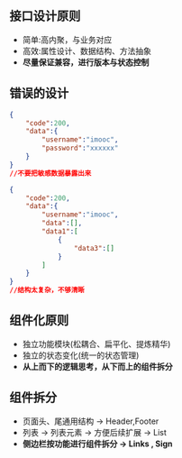 ## 接口设计原则
* 简单:高内聚，与业务对应
* 高效:属性设计、数据结构、方法抽象
* **尽量保证兼容，进行版本与状态控制**

## 错误的设计

``` json
{
    "code":200,
    "data":{
        "username":"imooc",
        "password":"xxxxxx"
    }
}
//不要把敏感数据暴露出来
```



``` json
{
    "code":200,
    "data":{
        "username":"imooc",
        "data":[],
        "data1":[
            {
                "data3":[]
            }
        ]
    }
}
//结构太复杂，不够清晰

```

## 组件化原则
* 独立功能模块(松耦合、扁平化、提炼精华)
* 独立的状态变化(统一的状态管理)
* **从上而下的逻辑思考，从下而上的组件拆分**

## 组件拆分
* 页面头、尾通用结构 -> Header,Footer
* 列表 -> 列表元素 -> 方便后续扩展 -> List
* **侧边栏按功能进行组件拆分 -> Links , Sign**